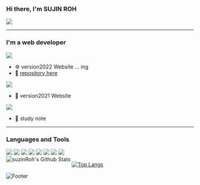 ### Hi there, I'm SUJIN ROH
![](https://komarev.com/ghpvc/?username=suzinRoh)

---
### I'm a web developer

 <a href="https://suzinpage.herokuapp.com/"><img src="https://img.shields.io/badge/webpage v2022-FF6550?style=flat&logo=dev.to&logoColor=white"></a>
 
 + ⚙️ version2022 Website ... ing
 + 📂 <a href="https://github.com/SuzinRoh/pageReversion"> repository here </a>
 


  <a href="https://suzinroh.github.io/Page/"><img src="https://img.shields.io/badge/webpage v2021-0A0A0A?style=flat&logo=dev.to&logoColor=white"></a>
 + 🤔 version2021 Website


  <a href="https://codingnobenkyou.tistory.com/"><img src="https://img.shields.io/badge/TISTORY-FF5A00?style=flat"></a>

 + 📝 study note


--- 
### Languages and Tools
<div align=left>
  <img src="https://img.shields.io/badge/java-007396?style=flat&logo=java&logoColor=white"> 
  <img src="https://img.shields.io/badge/css-1572B6?style=flat&logo=css3&logoColor=white"> 
  <img src="https://img.shields.io/badge/html5-E34F26?style=flat&logo=html5&logoColor=white">
  <img src="https://img.shields.io/badge/Vue.js-4FC08D?style=flat&logo=Vue.js&logoColor=white">
  <img src="https://img.shields.io/badge/javascript-F7DF1E?style=flat&logo=javascript&logoColor=black"> 
  <img src="https://img.shields.io/badge/jquery-0769AD?style=flat&logo=jquery&logoColor=white">
  <img src="https://img.shields.io/badge/oracle-F80000?style=flat&logo=oracle&logoColor=white">
  <img src="https://img.shields.io/badge/spring-6DB33F?style=flat&logo=spring&logoColor=white"> 
</div>

<img align="left" alt="suzinRoh's Github Stats" src="https://github-readme-stats.vercel.app/api?username=suzinRoh&show_icons=true&hide_border=true" />

[![Top Langs](https://github-readme-stats.vercel.app/api/top-langs/?username=suzinRoh&langs_count=5)](https://github.com/anuraghazra/github-readme-stats)

![Footer](https://capsule-render.vercel.app/api?type=waving&color=auto&height=200&section=footer)
  

